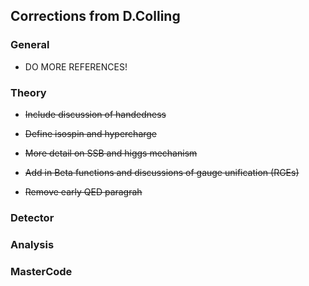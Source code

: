 ## Corrections from D.Colling

### General

* DO MORE REFERENCES!

### Theory

* ~~Include discussion of handedness~~

* ~~Define isospin and hypercharge~~

* ~~More detail on SSB and higgs mechanism~~

* ~~Add in Beta functions and discussions of gauge unification (RGEs)~~

* ~~Remove early QED paragrah~~

### Detector

### Analysis

### MasterCode
